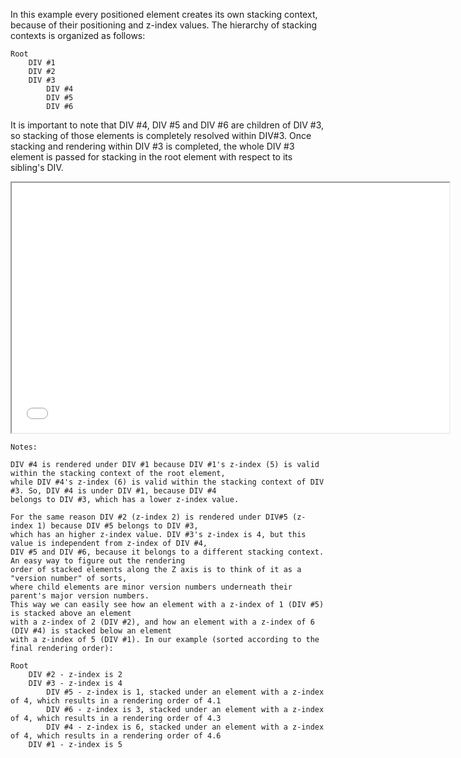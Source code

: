In this example every positioned element creates its own stacking context, because of their positioning and z-index values.
The hierarchy of stacking contexts is organized as follows:

    Root
        DIV #1
        DIV #2
        DIV #3
            DIV #4
            DIV #5
            DIV #6

It is important to note that DIV #4, DIV #5 and DIV #6 are children of DIV #3, so stacking of those elements is
completely resolved within DIV#3. Once stacking and rendering within DIV #3 is completed, the whole DIV #3 element
is passed for stacking in the root element with respect to its sibling's DIV.

<iframe src="pages/index.html" width="700px" height="400px"></iframe>

    Notes:

    DIV #4 is rendered under DIV #1 because DIV #1's z-index (5) is valid within the stacking context of the root element,
    while DIV #4's z-index (6) is valid within the stacking context of DIV #3. So, DIV #4 is under DIV #1, because DIV #4
    belongs to DIV #3, which has a lower z-index value.

    For the same reason DIV #2 (z-index 2) is rendered under DIV#5 (z-index 1) because DIV #5 belongs to DIV #3,
    which has an higher z-index value. DIV #3's z-index is 4, but this value is independent from z-index of DIV #4,
    DIV #5 and DIV #6, because it belongs to a different stacking context. An easy way to figure out the rendering
    order of stacked elements along the Z axis is to think of it as a "version number" of sorts,
    where child elements are minor version numbers underneath their parent's major version numbers.
    This way we can easily see how an element with a z-index of 1 (DIV #5) is stacked above an element
    with a z-index of 2 (DIV #2), and how an element with a z-index of 6 (DIV #4) is stacked below an element
    with a z-index of 5 (DIV #1). In our example (sorted according to the final rendering order):

    Root
        DIV #2 - z-index is 2
        DIV #3 - z-index is 4
            DIV #5 - z-index is 1, stacked under an element with a z-index of 4, which results in a rendering order of 4.1
            DIV #6 - z-index is 3, stacked under an element with a z-index of 4, which results in a rendering order of 4.3
            DIV #4 - z-index is 6, stacked under an element with a z-index of 4, which results in a rendering order of 4.6
        DIV #1 - z-index is 5


